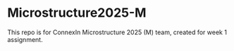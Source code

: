 # Microstructure2025-M
This repo is for ConnexIn Microstructure 2025 (M) team, created for week 1 assignment.
